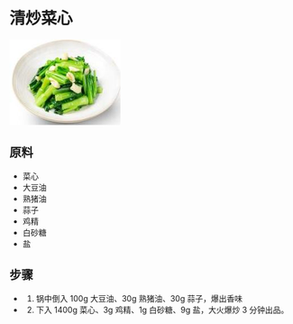 # 清炒菜心

![清炒菜心](../images/清炒菜心.jpg)

## 原料

- 菜心
- 大豆油
- 熟猪油
- 蒜子
- 鸡精
- 白砂糖
- 盐

## 步骤

- 1. 锅中倒入 100g 大豆油、30g 熟猪油、30g 蒜子，爆出香味
- 2. 下入 1400g 菜心、3g 鸡精、1g 白砂糖、9g 盐，大火爆炒 3 分钟出品。
